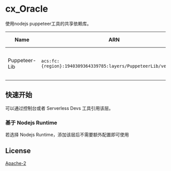# cx_Oracle
使用nodejs puppeteer工具的共享依赖库。

| Name | ARN | Compatible Runtimes | Latest Version |
|------|------------|---------------------|----------------|
| Puppeteer-Lib | `acs:fc:{region}:1940309364339785:layers/PuppeteerLib/versions/1` | `custom`</br>`nodejs16`</br>`nodejs14`</br>`nodejs12`</br>`nodejs10`</br>`nodejs8` |  |


## 快速开始
可以通过控制台或者 Serverless Devs 工具引用该层。

### 基于 Nodejs Runtime
若选择 Nodejs Runtime，添加该层后不需要额外配置即可使用

## License
[Apache-2](https://github.com/puppeteer/puppeteer/blob/main/LICENSE)
